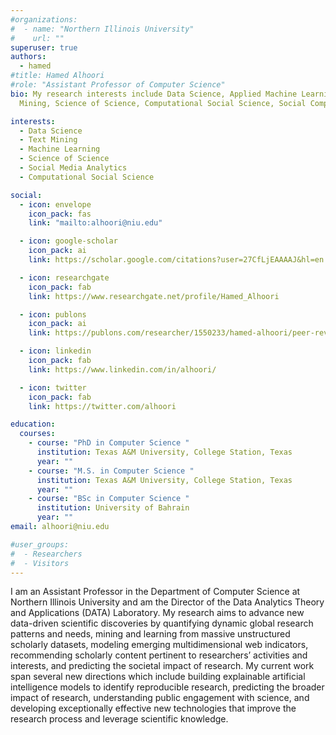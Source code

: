 ```yaml
---
#organizations:
#  - name: "Northern Illinois University"
#    url: ""
superuser: true
authors:
  - hamed
#title: Hamed Alhoori
#role: "Assistant Professor of Computer Science"
bio: My research interests include Data Science, Applied Machine Learning, Text
  Mining, Science of Science, Computational Social Science, Social Computing

interests:
  - Data Science
  - Text Mining
  - Machine Learning
  - Science of Science
  - Social Media Analytics
  - Computational Social Science

social:
  - icon: envelope
    icon_pack: fas
    link: "mailto:alhoori@niu.edu"

  - icon: google-scholar
    icon_pack: ai
    link: https://scholar.google.com/citations?user=27CfLjEAAAAJ&hl=en

  - icon: researchgate
    icon_pack: fab
    link: https://www.researchgate.net/profile/Hamed_Alhoori

  - icon: publons
    icon_pack: ai
    link: https://publons.com/researcher/1550233/hamed-alhoori/peer-review/

  - icon: linkedin
    icon_pack: fab
    link: https://www.linkedin.com/in/alhoori/

  - icon: twitter
    icon_pack: fab
    link: https://twitter.com/alhoori

education:
  courses:
    - course: "PhD in Computer Science "
      institution: Texas A&M University, College Station, Texas
      year: ""
    - course: "M.S. in Computer Science "
      institution: Texas A&M University, College Station, Texas
      year: ""
    - course: "BSc in Computer Science "
      institution: University of Bahrain
      year: ""
email: alhoori@niu.edu

#user_groups:
#  - Researchers
#  - Visitors
---
```


I am an Assistant Professor in the Department of Computer Science at Northern Illinois University and am the Director of the Data Analytics Theory and Applications (DATA) Laboratory. My research aims to advance new data-driven scientific discoveries by quantifying dynamic global research patterns and needs, mining and learning from massive unstructured scholarly datasets, modeling emerging multidimensional web indicators, recommending scholarly content pertinent to researchers’ activities and interests, and predicting the societal impact of research. My current work span several new directions which include building explainable artificial intelligence models to identify reproducible research, predicting the broader impact of research, understanding public engagement with science, and developing exceptionally effective new technologies that improve the research process and leverage scientific knowledge.
